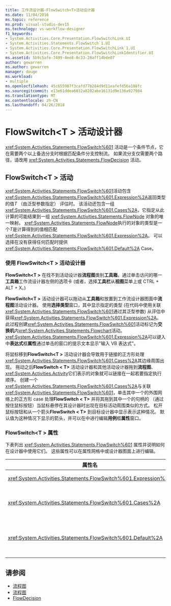```yaml
---
title: 工作流设计器-FlowSwitch<T>活动设计器
ms.date: 11/04/2016
ms.topic: reference
ms.prod: visual-studio-dev15
ms.technology: vs-workflow-designer
f1_keywords:
- System.Activities.Core.Presentation.FlowSwitchLink.UI
- System.Activities.Statements.FlowSwitch`1.UI
- System.Activities.Core.Presentation.FlowSwitchLink`1.UI
- System.Activities.Core.Presentation.FlowSwitchLinkIdentifier.UI
ms.assetid: 5b9c5afe-7499-4ee8-8c33-28aff14bde07
author: gewarren
ms.author: gewarren
manager: douge
ms.workload:
- multiple
ms.openlocfilehash: 45c655987f3cafd77b284d9d11eafefd56a188fc
ms.sourcegitcommit: e13e61ddea6032a8282abe16131d9e136a927984
ms.translationtype: MT
ms.contentlocale: zh-CN
ms.lasthandoff: 04/26/2018
---
```

# <a name="flowswitcht-activity-designer"></a>FlowSwitch\<T > 活动设计器

<xref:System.Activities.Statements.FlowSwitch%601> 活动是一个条件节点，它在需要两个以上备选分支时根据匹配条件分支控制流。 如果流分支仅需要两个路径，请改用 <xref:System.Activities.Statements.FlowDecision> 活动。

## <a name="the-flowswitcht-activity"></a>FlowSwitch\<T > 活动

<xref:System.Activities.Statements.FlowSwitch%601>活动包含<xref:System.Activities.Statements.FlowSwitch%601.Expression%2A>返回类型的值*T* （由泛型参数指定） 评估时。 该活动还包含一组 <xref:System.Activities.Statements.FlowSwitch%601.Cases%2A>，它指定从此计算的可能结果到一组 <xref:System.Activities.Statements.FlowNode> 对象的唯一映射。 <xref:System.Activities.Statements.FlowNode>执行的对象的类型是一个*T*是计算得到的值相匹配<xref:System.Activities.Statements.FlowSwitch%601.Expression%2A>。 可以选择在没有获得任何匹配时提供 <xref:System.Activities.Statements.FlowSwitch%601.Default%2A> Case。

### <a name="using-the-flowswitcht-activity-designer"></a>使用 FlowSwitch\<T > 活动设计器

**FlowSwitch\<T >** 在找不到活动设计器**流程图**类别**工具箱**，通过单击访问的哪一**工具箱**工作流设计器左侧的选项卡 (或者，选择**工具栏**从**视图**菜单上或 CTRL + ALT + X。)

**FlowSwitch\<T >** 活动设计器可以拖动从**工具箱**和放置到工作流设计器图面中**流程图**活动设计器。 使用**选择类型**窗口，其中显示指定的类型 (在代码中使用关联<xref:System.Activities.Statements.FlowSwitch%601>通过其泛型参数) 从评估中获得<xref:System.Activities.Statements.FlowSwitch%601.Expression%2A>。 此过程创建<xref:System.Activities.Statements.FlowSwitch%601>活动标记为**交换机**内<xref:System.Activities.Statements.Flowchart>活动。 <xref:System.Activities.Statements.FlowSwitch%601.Expression%2A>可以键入中**表达式**框**属性**通过单击的窗口的提示文本显示"输入 VB 表达式"。

将鼠标移到**FlowSwitch\<T >** 活动设计器会导致用于链接的正方形处理<xref:System.Activities.Statements.FlowSwitch%601.Cases%2A>其边缘周围出现。 拖动之后**FlowSwitch < T\>** 活动设计器和其他活动设计器拖到**流程图**、<xref:System.Activities.Activity>它们表示的对象就可以链接在一起若要指定执行顺序。 创建一个<xref:System.Activities.Statements.FlowSwitch%601.Cases%2A>与关联<xref:System.Activities.Statements.FlowSwitch%601>，单击其中一个的外围网络上的正方形 case 处理**FlowSwitch < T\>** 并将其拖到其中一个的句柄的 （通过按住鼠标按钮）当鼠标悬停在其设计器时出现在目标活动周围类似的方式。 松开鼠标按钮和从一个箭头**FlowSwitch < T\>** 到目标设计器中显示表示这种情况。 默认值为这种情况下显示的箭头，并可以在中进行编辑**用例**框**属性**窗口。

### <a name="the-flowswitcht-properties"></a>FlowSwitch\<T > 属性

下表列出 <xref:System.Activities.Statements.FlowSwitch%601> 属性并说明如何在设计器中使用它们。 这些属性可以在属性网格中或设计器图面上进行编辑。

|属性名|必需|用法|
|-------------------|--------------|-----------|
|<xref:System.Activities.Statements.FlowSwitch%601.Expression%2A>|True|指定表达式，通过计算该表达式来确定在执行路径中可切换到哪个 <xref:System.Activities.Statements.FlowSwitch%601.Cases%2A>。|
|<xref:System.Activities.Statements.FlowSwitch%601.Cases%2A>|False|指定通过从 <xref:System.Activities.Statements.FlowSwitch%601.Expression%2A> 的可能计算结果到一组 <xref:System.Activities.Statements.FlowNode> 对象的唯一映射。|
|<xref:System.Activities.Statements.FlowSwitch%601.Default%2A>|True|指定当 <xref:System.Activities.Statements.FlowSwitch%601.Expression%2A> 的计算值与 <xref:System.Activities.Statements.FlowSwitch%601.Cases%2A> 对象中包含的值之一不匹配时的映射。|

## <a name="see-also"></a>请参阅

- [流程图](../workflow-designer/flowchart-activity-designers.md)
- [流程图](../workflow-designer/flowchart-activity-designer.md)
- [FlowDecision](../workflow-designer/flowdecision-activity-designer.md)